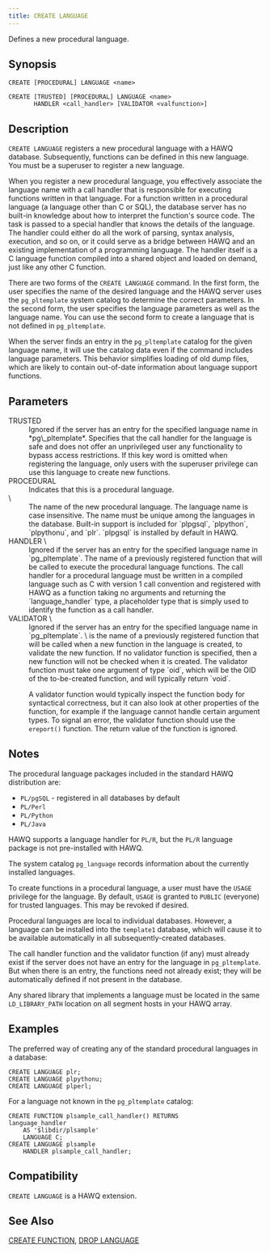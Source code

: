 ```yaml
---
title: CREATE LANGUAGE
---
```


<!--
Licensed to the Apache Software Foundation (ASF) under one
or more contributor license agreements.  See the NOTICE file
distributed with this work for additional information
regarding copyright ownership.  The ASF licenses this file
to you under the Apache License, Version 2.0 (the
"License"); you may not use this file except in compliance
with the License.  You may obtain a copy of the License at

  http://www.apache.org/licenses/LICENSE-2.0

Unless required by applicable law or agreed to in writing,
software distributed under the License is distributed on an
"AS IS" BASIS, WITHOUT WARRANTIES OR CONDITIONS OF ANY
KIND, either express or implied.  See the License for the
specific language governing permissions and limitations
under the License.
-->

Defines a new procedural language.

## Synopsis<a id="topic1__section2"></a>

``` pre
CREATE [PROCEDURAL] LANGUAGE <name>

CREATE [TRUSTED] [PROCEDURAL] LANGUAGE <name>
       HANDLER <call_handler> [VALIDATOR <valfunction>]
```

## Description<a id="topic1__section3"></a>

`CREATE LANGUAGE` registers a new procedural language with a HAWQ database. Subsequently, functions can be defined in this new language. You must be a superuser to register a new language.

When you register a new procedural language, you effectively associate the language name with a call handler that is responsible for executing functions written in that language. For a function written in a procedural language (a language other than C or SQL), the database server has no built-in knowledge about how to interpret the function's source code. The task is passed to a special handler that knows the details of the language. The handler could either do all the work of parsing, syntax analysis, execution, and so on, or it could serve as a bridge between HAWQ and an existing implementation of a programming language. The handler itself is a C language function compiled into a shared object and loaded on demand, just like any other C function.

There are two forms of the `CREATE LANGUAGE` command. In the first form, the user specifies the name of the desired language and the HAWQ server uses the `pg_pltemplate` system catalog to determine the correct parameters. In the second form, the user specifies the language parameters as well as the language name. You can use the second form to create a language that is not defined in `pg_pltemplate`.

When the server finds an entry in the `pg_pltemplate` catalog for the given language name, it will use the catalog data even if the command includes language parameters. This behavior simplifies loading of old dump files, which are likely to contain out-of-date information about language support functions.

## Parameters<a id="topic1__section4"></a>

<dt>TRUSTED  </dt>
<dd>Ignored if the server has an entry for the specified language name in *pg\_pltemplate*. Specifies that the call handler for the language is safe and does not offer an unprivileged user any functionality to bypass access restrictions. If this key word is omitted when registering the language, only users with the superuser privilege can use this language to create new functions.</dd>

<dt>PROCEDURAL  </dt>
<dd>Indicates that this is a procedural language.</dd>

<dt> \<name\>   </dt>
<dd>The name of the new procedural language. The language name is case insensitive. The name must be unique among the languages in the database. Built-in support is included for `plpgsql`, `plpython`, `plpythonu`, and `plr`. `plpgsql` is installed by default in HAWQ.</dd>

<dt>HANDLER \<call\_handler\>   </dt>
<dd>Ignored if the server has an entry for the specified language name in `pg_pltemplate`. The name of a previously registered function that will be called to execute the procedural language functions. The call handler for a procedural language must be written in a compiled language such as C with version 1 call convention and registered with HAWQ as a function taking no arguments and returning the `language_handler` type, a placeholder type that is simply used to identify the function as a call handler.</dd>

<dt>VALIDATOR \<valfunction\>   </dt>
<dd>Ignored if the server has an entry for the specified language name in `pg_pltemplate`. \<valfunction\> is the name of a previously registered function that will be called when a new function in the language is created, to validate the new function. If no validator function is specified, then a new function will not be checked when it is created. The validator function must take one argument of type `oid`, which will be the OID of the to-be-created function, and will typically return `void`.

A validator function would typically inspect the function body for syntactical correctness, but it can also look at other properties of the function, for example if the language cannot handle certain argument types. To signal an error, the validator function should use the `ereport()` function. The return value of the function is ignored.</dd>

## Notes<a id="topic1__section5"></a>

The procedural language packages included in the standard HAWQ distribution are:

-   `PL/pgSQL` - registered in all databases by default
-   `PL/Perl`
-   `PL/Python`
-   `PL/Java`

HAWQ supports a language handler for `PL/R`, but the `PL/R` language package is not pre-installed with HAWQ.

The system catalog `pg_language` records information about the currently installed languages.

To create functions in a procedural language, a user must have the `USAGE` privilege for the language. By default, `USAGE` is granted to `PUBLIC` (everyone) for trusted languages. This may be revoked if desired.

Procedural languages are local to individual databases. However, a language can be installed into the `template1` database, which will cause it to be available automatically in all subsequently-created databases.

The call handler function and the validator function (if any) must already exist if the server does not have an entry for the language in `pg_pltemplate`. But when there is an entry, the functions need not already exist; they will be automatically defined if not present in the database.

Any shared library that implements a language must be located in the same `LD_LIBRARY_PATH` location on all segment hosts in your HAWQ array.

## Examples<a id="topic1__section6"></a>

The preferred way of creating any of the standard procedural languages in a database:

``` pre
CREATE LANGUAGE plr;
CREATE LANGUAGE plpythonu;
CREATE LANGUAGE plperl;
```

For a language not known in the `pg_pltemplate` catalog:

``` pre
CREATE FUNCTION plsample_call_handler() RETURNS 
language_handler
    AS '$libdir/plsample'
    LANGUAGE C;
CREATE LANGUAGE plsample
    HANDLER plsample_call_handler;
```

## Compatibility<a id="topic1__section7"></a>

`CREATE LANGUAGE` is a HAWQ extension.

## See Also<a id="topic1__section8"></a>

[CREATE FUNCTION](CREATE-FUNCTION.html), [DROP LANGUAGE](DROP-LANGUAGE/index.html)
